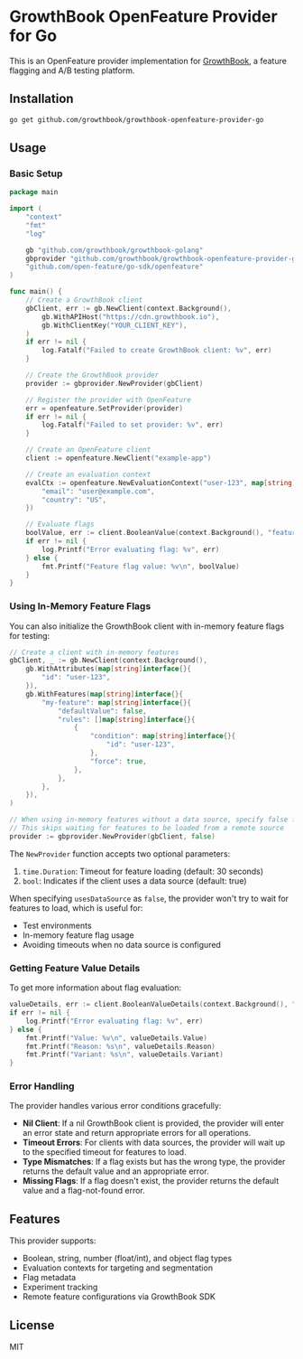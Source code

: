 # GrowthBook OpenFeature Provider for Go

This is an OpenFeature provider implementation for [GrowthBook](https://www.growthbook.io/), a feature flagging and A/B testing platform.

## Installation

```bash
go get github.com/growthbook/growthbook-openfeature-provider-go
```

## Usage

### Basic Setup

```go
package main

import (
    "context"
    "fmt"
    "log"

    gb "github.com/growthbook/growthbook-golang"
    gbprovider "github.com/growthbook/growthbook-openfeature-provider-go"
    "github.com/open-feature/go-sdk/openfeature"
)

func main() {
    // Create a GrowthBook client
    gbClient, err := gb.NewClient(context.Background(),
        gb.WithAPIHost("https://cdn.growthbook.io"),
        gb.WithClientKey("YOUR_CLIENT_KEY"),
    )
    if err != nil {
        log.Fatalf("Failed to create GrowthBook client: %v", err)
    }

    // Create the GrowthBook provider
    provider := gbprovider.NewProvider(gbClient)

    // Register the provider with OpenFeature
    err = openfeature.SetProvider(provider)
    if err != nil {
        log.Fatalf("Failed to set provider: %v", err)
    }

    // Create an OpenFeature client
    client := openfeature.NewClient("example-app")

    // Create an evaluation context
    evalCtx := openfeature.NewEvaluationContext("user-123", map[string]interface{}{
        "email": "user@example.com",
        "country": "US",
    })

    // Evaluate flags
    boolValue, err := client.BooleanValue(context.Background(), "feature-flag-key", false, evalCtx)
    if err != nil {
        log.Printf("Error evaluating flag: %v", err)
    } else {
        fmt.Printf("Feature flag value: %v\n", boolValue)
    }
}
```

### Using In-Memory Feature Flags

You can also initialize the GrowthBook client with in-memory feature flags for testing:

```go
// Create a client with in-memory features
gbClient, _ := gb.NewClient(context.Background(),
    gb.WithAttributes(map[string]interface{}{
        "id": "user-123",
    }),
    gb.WithFeatures(map[string]interface{}{
        "my-feature": map[string]interface{}{
            "defaultValue": false,
            "rules": []map[string]interface{}{
                {
                    "condition": map[string]interface{}{
                        "id": "user-123",
                    },
                    "force": true,
                },
            },
        },
    }),
)

// When using in-memory features without a data source, specify false for usesDataSource
// This skips waiting for features to be loaded from a remote source
provider := gbprovider.NewProvider(gbClient, false)
```

The `NewProvider` function accepts two optional parameters:

1. `time.Duration`: Timeout for feature loading (default: 30 seconds)
2. `bool`: Indicates if the client uses a data source (default: true)

When specifying `usesDataSource` as `false`, the provider won't try to wait for features to load, which is useful for:

- Test environments
- In-memory feature flag usage
- Avoiding timeouts when no data source is configured

### Getting Feature Value Details

To get more information about flag evaluation:

```go
valueDetails, err := client.BooleanValueDetails(context.Background(), "feature-flag-key", false, evalCtx)
if err != nil {
    log.Printf("Error evaluating flag: %v", err)
} else {
    fmt.Printf("Value: %v\n", valueDetails.Value)
    fmt.Printf("Reason: %s\n", valueDetails.Reason)
    fmt.Printf("Variant: %s\n", valueDetails.Variant)
}
```

### Error Handling

The provider handles various error conditions gracefully:

- **Nil Client**: If a nil GrowthBook client is provided, the provider will enter an error state and return appropriate errors for all operations.
- **Timeout Errors**: For clients with data sources, the provider will wait up to the specified timeout for features to load.
- **Type Mismatches**: If a flag exists but has the wrong type, the provider returns the default value and an appropriate error.
- **Missing Flags**: If a flag doesn't exist, the provider returns the default value and a flag-not-found error.

## Features

This provider supports:

- Boolean, string, number (float/int), and object flag types
- Evaluation contexts for targeting and segmentation
- Flag metadata
- Experiment tracking
- Remote feature configurations via GrowthBook SDK

## License

MIT
